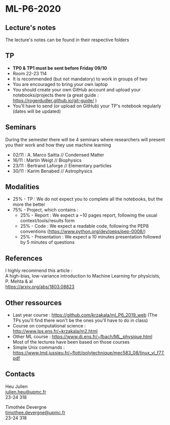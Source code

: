 # ML-P6-2020  
  
## Lecture's notes  
The lecture's notes can be found in their respective folders

## TP
* **TP0 & TP1 must be sent before Friday 09/10**
* Room 22-23 114
* It is recommended (but not mandatory) to work in groups of two
* You are encouraged to bring your own laptop 
* You should create your own GitHub account and upload your notebooks/projects there (a great guide : https://rogerdudler.github.io/git-guide/ )  
* You'll have to send (or upload on GitHub) your TP's notebook  regularly (dates will be updated)

## Seminars
During the semester there will be 4 seminars where researchers will present you their work and how they use machine learning  
* 02/11 : A. Marco Saitta // Condensed Matter  
* 16/11 : Martin Weigt // Biophysics  
* 23/11 : Bertrand Laforge // Elementary particles    
* 30/11 : Karim Benabed // Astrophysics  
  
## Modalities  
* 25% - TP : We do not expect you to complete all the notebooks, but the more the better
* 75% - Project, which contains :
  * 25% - Report : We expect a ~10 pages report, following the usual context/tools/results form
  * 25% - Code : We expect a readable code, following the PEP8 conventions (https://www.python.org/dev/peps/pep-0008/)
  * 25% - Presentation : We expect a 10 minutes presentation followed by 5 minutes of questions

## References  
I highly recommend this article :  
A high-bias, low-variance introduction to Machine Learning for physicists, P. Mehta & al  
https://arxiv.org/abs/1803.08823  

## Other ressources  
* Last year course : https://github.com/krzakala/ml_P6_2019_web (The TPs you'll find there won't be the ones you'll have to do in class)  
* Course on computational science : http://www.lps.ens.fr/~krzakala/m2.html
* Other ML course : https://www.di.ens.fr/~fbach/ML_physique.html  
Most of the lectures have been based on those courses
* Simple Unix commands : https://www.lmd.jussieu.fr/~flott/polytechnique/mec583_08/linux_vi_f77.pdf
## Contacts
Heu Julien  
julien.heu@upmc.fr  
23-24 318  

Timothée Devergne  
timothee.devergne@upmc.fr  
23-24 318  
